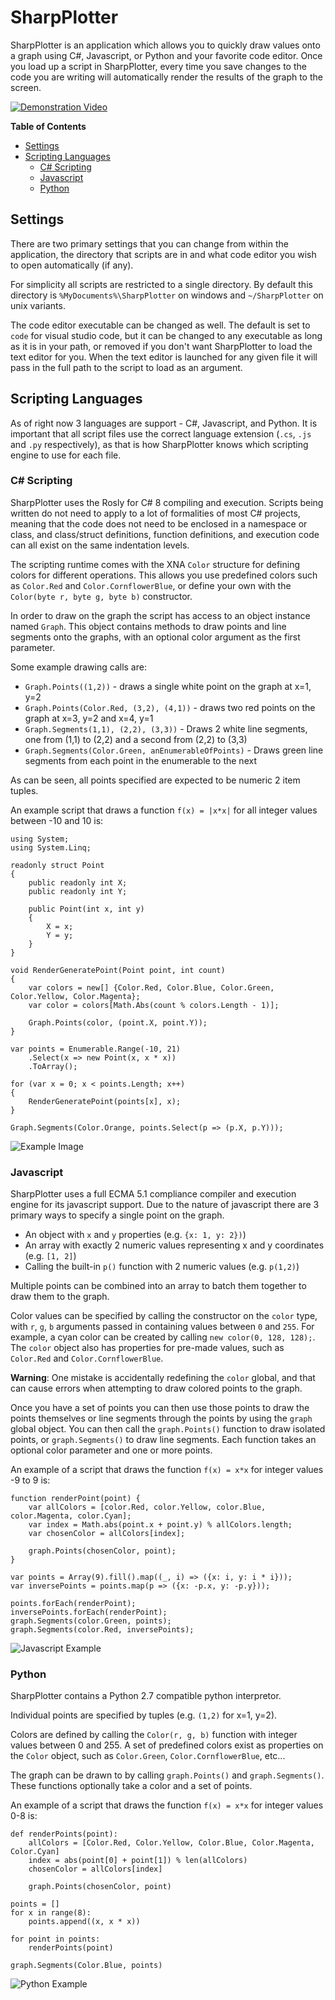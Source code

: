# SharpPlotter

SharpPlotter is an application which allows you to quickly draw values onto a graph using C#, Javascript, or Python and your favorite code editor.  Once you load up a script in SharpPlotter, every time you save changes to the code you are writing will automatically render the results of the graph to the screen.

[![Demonstration Video](https://raw.githubusercontent.com/KallDrexx/SharpPlotter/master/docs/Youtube%20Thumbnail.PNG)](https://www.youtube.com/watch?v=wfOljHUPfhg "Youtube Video")

<!-- START doctoc generated TOC please keep comment here to allow auto update -->
<!-- DON'T EDIT THIS SECTION, INSTEAD RE-RUN doctoc TO UPDATE -->
**Table of Contents**

- [Settings](#settings)
- [Scripting Languages](#scripting-languages)
  - [C# Scripting](#c-scripting)
  - [Javascript](#javascript)
  - [Python](#python)

<!-- END doctoc generated TOC please keep comment here to allow auto update -->

## Settings

There are two primary settings that you can change from within the application, the directory that scripts are in and what code editor you wish to open automatically (if any).

For simplicity all scripts are restricted to a single directory.  By default this directory is `%MyDocuments%\SharpPlotter` on windows and `~/SharpPlotter` on unix variants.  

The code editor executable can be changed as well.  The default is set to `code` for visual studio code, but it can be changed to any executable as long as it is in your path, or removed if you don't want SharpPlotter to load the text editor for you.  When the text editor is launched for any given file it will pass in the full path to the script to load as an argument.

## Scripting Languages

As of right now 3 languages are support - C#, Javascript, and Python.  It is important that all script files use the correct language extension (`.cs`, `.js` and `.py` respectively), as that is how SharpPlotter knows which scripting engine to use for each file.  

### C# Scripting

SharpPlotter uses the Rosly for C# 8 compiling and execution.  Scripts being written do not need to apply to a lot of formalities of most C# projects, meaning that the code does not need to be enclosed in a namespace or class, and class/struct definitions, function definitions, and execution code can all exist on the same indentation levels.  

The scripting runtime comes with the XNA `Color` structure for defining colors for different operations.  This allows you use predefined colors such as `Color.Red` and `Color.CornflowerBlue`, or define your own with the `Color(byte r, byte g, byte b)` constructor.  

In order to draw on the graph the script has access to an object instance named `Graph`.  This object contains methods to draw points and line segments onto the graphs, with an optional color argument as the first parameter.

Some example drawing calls are:

* `Graph.Points((1,2))` - draws a single white point on the graph at x=1, y=2
* `Graph.Points(Color.Red, (3,2), (4,1))` - draws two red points on the graph at x=3, y=2 and x=4, y=1
* `Graph.Segments(1,1), (2,2), (3,3))` - Draws 2 white line segments, one from (1,1) to (2,2) and a second from (2,2) to (3,3)
* `Graph.Segments(Color.Green, anEnumerableOfPoints)` - Draws green line segments from each point in the enumerable to the next

As can be seen, all points specified are expected to be numeric 2 item tuples.

An example script that draws a function `f(x) = |x*x|` for all integer values between -10 and 10 is:

```
using System;
using System.Linq;

readonly struct Point
{
    public readonly int X;
    public readonly int Y;

    public Point(int x, int y)
    {
        X = x;
        Y = y;
    }
}

void RenderGeneratePoint(Point point, int count)
{
    var colors = new[] {Color.Red, Color.Blue, Color.Green, Color.Yellow, Color.Magenta};
    var color = colors[Math.Abs(count % colors.Length - 1)];
    
    Graph.Points(color, (point.X, point.Y));
}

var points = Enumerable.Range(-10, 21)
    .Select(x => new Point(x, x * x))
    .ToArray();

for (var x = 0; x < points.Length; x++)
{
    RenderGeneratePoint(points[x], x);
}

Graph.Segments(Color.Orange, points.Select(p => (p.X, p.Y)));
```

![Example Image](https://github.com/KallDrexx/SharpPlotter/raw/master/docs/CSharp%20Example.PNG)

### Javascript

SharpPlotter uses a full ECMA 5.1 compliance compiler and execution engine for its javascript support.  Due to the nature of javascript there are 3 primary ways to specify a single point on the graph.

* An object with `x` and `y` properties (e.g. `{x: 1, y: 2})`)
* An array with exactly 2 numeric values representing x and y coordinates (e.g. `[1, 2]`)
* Calling the built-in `p()` function with 2 numeric values (e.g. `p(1,2)`)

Multiple points can be combined into an array to batch them together to draw them to the graph.

Color values can be specified by calling the constructor on the `color` type, with `r`, `g`, `b` arguments passed in containing values between `0` and `255`.  For example, a cyan color can be created by calling `new color(0, 128, 128);`.  The `color` object also has properties for pre-made values, such as `Color.Red` and `Color.CornflowerBlue`.

**Warning**: One mistake is accidentally redefining the `color` global, and that can cause errors when attempting to draw colored points to the graph.

Once you have a set of points you can then use those points to draw the points themselves or line segments through the points by using the `graph` global object.  You can then call the `graph.Points()` function to draw isolated points, or `graph.Segments()` to draw line segments.  Each function takes an optional color parameter and one or more points.

An example of a script that draws the function `f(x) = x*x` for integer values -9 to 9 is:

```
function renderPoint(point) {
    var allColors = [color.Red, color.Yellow, color.Blue, color.Magenta, color.Cyan];
    var index = Math.abs(point.x + point.y) % allColors.length;
    var chosenColor = allColors[index];

    graph.Points(chosenColor, point);
}

var points = Array(9).fill().map((_, i) => ({x: i, y: i * i}));
var inversePoints = points.map(p => ({x: -p.x, y: -p.y}));

points.forEach(renderPoint);
inversePoints.forEach(renderPoint);
graph.Segments(color.Green, points);
graph.Segments(color.Red, inversePoints);
```

![Javascript Example](https://github.com/KallDrexx/SharpPlotter/raw/master/docs/Javascript%20Example.PNG)

### Python

SharpPlotter contains a Python 2.7 compatible python interpretor.  

Individual points are specified by tuples (e.g. `(1,2)` for x=1, y=2).  

Colors are defined by calling the `Color(r, g, b)` function with integer values between 0 and 255.  A set of predefined colors exist as properties on the `Color` object, such as `Color.Green`, `Color.CornflowerBlue`, etc...

The graph can be drawn to by calling `graph.Points()` and `graph.Segments()`.  These functions optionally take a color and a set of points.

An example of a script that draws the function `f(x) = x*x` for integer values 0-8 is:

```
def renderPoints(point):
    allColors = [Color.Red, Color.Yellow, Color.Blue, Color.Magenta, Color.Cyan]
    index = abs(point[0] + point[1]) % len(allColors)
    chosenColor = allColors[index]

    graph.Points(chosenColor, point)

points = []
for x in range(8):
    points.append((x, x * x))

for point in points:
    renderPoints(point)

graph.Segments(Color.Blue, points)
```

![Python Example](https://github.com/KallDrexx/SharpPlotter/raw/master/docs/Python%20Example.PNG)

